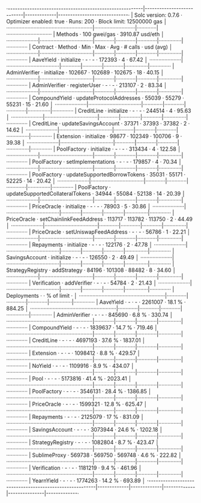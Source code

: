 ·--------------------------------------------------------|---------------------------|-------------|-----------------------------·
|                  Solc version: 0.7.6                   ·  Optimizer enabled: true  ·  Runs: 200  ·  Block limit: 12500000 gas  │
·························································|···························|·············|······························
|  Methods                                               ·              100 gwei/gas               ·       3910.87 usd/eth       │
·····················|···································|·············|·············|·············|···············|··············
|  Contract          ·  Method                           ·  Min        ·  Max        ·  Avg        ·  # calls      ·  usd (avg)  │
·····················|···································|·············|·············|·············|···············|··············
|  AaveYield         ·  initialize                       ·          -  ·          -  ·     172393  ·            4  ·      67.42  │
·····················|···································|·············|·············|·············|···············|··············
|  AdminVerifier     ·  initialize                       ·     102667  ·     102689  ·     102675  ·           18  ·      40.15  │
·····················|···································|·············|·············|·············|···············|··············
|  AdminVerifier     ·  registerUser                     ·          -  ·          -  ·     213107  ·            2  ·      83.34  │
·····················|···································|·············|·············|·············|···············|··············
|  CompoundYield     ·  updateProtocolAddresses          ·      55039  ·      55279  ·      55231  ·           15  ·      21.60  │
·····················|···································|·············|·············|·············|···············|··············
|  CreditLine        ·  initialize                       ·          -  ·          -  ·     244514  ·            4  ·      95.63  │
·····················|···································|·············|·············|·············|···············|··············
|  CreditLine        ·  updateSavingsAccount             ·      37371  ·      37393  ·      37382  ·            2  ·      14.62  │
·····················|···································|·············|·············|·············|···············|··············
|  Extension         ·  initialize                       ·      98677  ·     102349  ·     100706  ·            9  ·      39.38  │
·····················|···································|·············|·············|·············|···············|··············
|  PoolFactory       ·  initialize                       ·          -  ·          -  ·     313434  ·            4  ·     122.58  │
·····················|···································|·············|·············|·············|···············|··············
|  PoolFactory       ·  setImplementations               ·          -  ·          -  ·     179857  ·            4  ·      70.34  │
·····················|···································|·············|·············|·············|···············|··············
|  PoolFactory       ·  updateSupportedBorrowTokens      ·      35031  ·      55171  ·      52225  ·           14  ·      20.42  │
·····················|···································|·············|·············|·············|···············|··············
|  PoolFactory       ·  updateSupportedCollateralTokens  ·      34944  ·      55084  ·      52138  ·           14  ·      20.39  │
·····················|···································|·············|·············|·············|···············|··············
|  PriceOracle       ·  initialize                       ·          -  ·          -  ·      78903  ·            5  ·      30.86  │
·····················|···································|·············|·············|·············|···············|··············
|  PriceOracle       ·  setChainlinkFeedAddress          ·     113717  ·     113782  ·     113750  ·            2  ·      44.49  │
·····················|···································|·············|·············|·············|···············|··············
|  PriceOracle       ·  setUniswapFeedAddress            ·          -  ·          -  ·      56786  ·            1  ·      22.21  │
·····················|···································|·············|·············|·············|···············|··············
|  Repayments        ·  initialize                       ·          -  ·          -  ·     122176  ·            2  ·      47.78  │
·····················|···································|·············|·············|·············|···············|··············
|  SavingsAccount    ·  initialize                       ·          -  ·          -  ·     126550  ·            2  ·      49.49  │
·····················|···································|·············|·············|·············|···············|··············
|  StrategyRegistry  ·  addStrategy                      ·      84196  ·     101308  ·      88482  ·            8  ·      34.60  │
·····················|···································|·············|·············|·············|···············|··············
|  Verification      ·  addVerifier                      ·          -  ·          -  ·      54784  ·            2  ·      21.43  │
·····················|···································|·············|·············|·············|···············|··············
|  Deployments                                           ·                                         ·  % of limit   ·             │
·························································|·············|·············|·············|···············|··············
|  AaveYield                                             ·          -  ·          -  ·    2261007  ·       18.1 %  ·     884.25  │
·························································|·············|·············|·············|···············|··············
|  AdminVerifier                                         ·          -  ·          -  ·     845690  ·        6.8 %  ·     330.74  │
·························································|·············|·············|·············|···············|··············
|  CompoundYield                                         ·          -  ·          -  ·    1839637  ·       14.7 %  ·     719.46  │
·························································|·············|·············|·············|···············|··············
|  CreditLine                                            ·          -  ·          -  ·    4697193  ·       37.6 %  ·    1837.01  │
·························································|·············|·············|·············|···············|··············
|  Extension                                             ·          -  ·          -  ·    1098412  ·        8.8 %  ·     429.57  │
·························································|·············|·············|·············|···············|··············
|  NoYield                                               ·          -  ·          -  ·    1109916  ·        8.9 %  ·     434.07  │
·························································|·············|·············|·············|···············|··············
|  Pool                                                  ·          -  ·          -  ·    5173816  ·       41.4 %  ·    2023.41  │
·························································|·············|·············|·············|···············|··············
|  PoolFactory                                           ·          -  ·          -  ·    3546131  ·       28.4 %  ·    1386.85  │
·························································|·············|·············|·············|···············|··············
|  PriceOracle                                           ·          -  ·          -  ·    1599321  ·       12.8 %  ·     625.47  │
·························································|·············|·············|·············|···············|··············
|  Repayments                                            ·          -  ·          -  ·    2125079  ·         17 %  ·     831.09  │
·························································|·············|·············|·············|···············|··············
|  SavingsAccount                                        ·          -  ·          -  ·    3073944  ·       24.6 %  ·    1202.18  │
·························································|·············|·············|·············|···············|··············
|  StrategyRegistry                                      ·          -  ·          -  ·    1082804  ·        8.7 %  ·     423.47  │
·························································|·············|·············|·············|···············|··············
|  SublimeProxy                                          ·     569738  ·     569750  ·     569748  ·        4.6 %  ·     222.82  │
·························································|·············|·············|·············|···············|··············
|  Verification                                          ·          -  ·          -  ·    1181219  ·        9.4 %  ·     461.96  │
·························································|·············|·············|·············|···············|··············
|  YearnYield                                            ·          -  ·          -  ·    1774263  ·       14.2 %  ·     693.89  │
·--------------------------------------------------------|-------------|-------------|-------------|---------------|-------------·